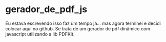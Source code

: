 # gerador_de_pdf_js
Eu estava escrevendo isso faz um tempo já... mas agora terminei e decidi colocar aqui no github. Se trata de um gerador de pdf dinâmico com javascript utilizando a lib PDFKit.
